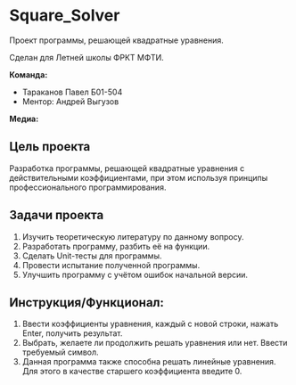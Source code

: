 # Square_Solver


Проект программы, решающей квадратные уравнения.

Сделан для Летней школы ФРКТ МФТИ.

**Команда:**

- Тараканов Павел Б01-504
- Ментор: Андрей Выгузов

**Медиа:**

## Цель проекта

Разработка программы, решающей квадратные уравнения с действительными коэффициентами, при этом используя принципы профессионального программирования.

## Задачи проекта

1. Изучить теоретическую литературу по данному вопросу.
2. Разработать программу, разбить её на функции.
3. Сделать Unit-тесты для программы.
4. Провести испытание полученной программы.
5. Улучшить программу с учётом ошибок начальной версии.

## Инструкция/Функционал:

1. Ввести коэффициенты уравнения, каждый с новой строки, нажать Enter, получить результат.
2. Выбрать, желаете ли продолжить решать уравнения или нет. Ввести требуемый символ.
3. Данная программа также способна решать линейные уравнения. Для этого в качестве старшего коэффициента введите 0.


